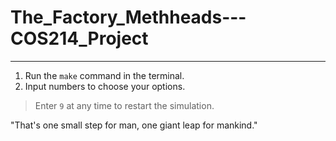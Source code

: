 # The_Factory_Methheads---COS214_Project
----------------------------------------

1. Run the ```make``` command in the terminal.
2. Input numbers to choose your options.
>Enter ```9``` at any time to restart the simulation.

"That's one small step for man, one giant leap for mankind."